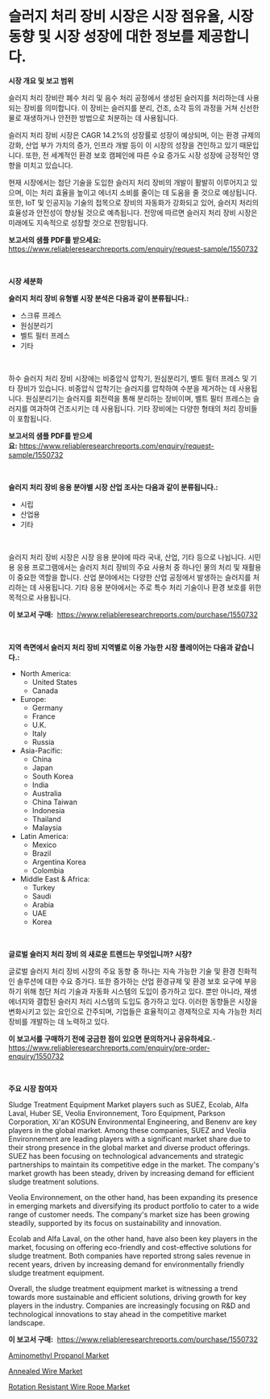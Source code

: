 <p><h1>슬러지 처리 장비 시장은 시장 점유율, 시장 동향 및 시장 성장에 대한 정보를 제공합니다.</h1></p><p><strong>시장 개요 및 보고 범위</strong></p>
<p><p>슬러지 처리 장비란 폐수 처리 및 음수 처리 공정에서 생성된 슬러지를 처리하는데 사용되는 장비를 의미합니다. 이 장비는 슬러지를 분리, 건조, 소각 등의 과정을 거쳐 신선한 물로 재생하거나 안전한 방법으로 처분하는 데 사용됩니다.</p><p>슬러지 처리 장비 시장은 CAGR 14.2%의 성장률로 성장이 예상되며, 이는 환경 규제의 강화, 산업 부가 가치의 증가, 인프라 개발 등이 이 시장의 성장을 견인하고 있기 때문입니다. 또한, 전 세계적인 환경 보호 캠페인에 따른 수요 증가도 시장 성장에 긍정적인 영향을 미치고 있습니다.</p><p>현재 시장에서는 첨단 기술을 도입한 슬러지 처리 장비의 개발이 활발히 이루어지고 있으며, 이는 처리 효율을 높이고 에너지 소비를 줄이는 데 도움을 줄 것으로 예상됩니다. 또한, IoT 및 인공지능 기술의 접목으로 장비의 자동화가 강화되고 있어, 슬러지 처리의 효율성과 안전성이 향상될 것으로 예측됩니다. 전망에 따르면 슬러지 처리 장비 시장은 미래에도 지속적으로 성장할 것으로 전망됩니다.</p></p>
<p><strong>보고서의 샘플 PDF를 받으세요:</strong> <a href="https://www.reliableresearchreports.com/enquiry/request-sample/1550732">https://www.reliableresearchreports.com/enquiry/request-sample/1550732</a></p>
<p>&nbsp;</p>
<p><strong>시장 세분화</strong></p>
<p><strong>슬러지 처리 장비 유형별 시장 분석은 다음과 같이 분류됩니다.:</strong></p>
<p><ul><li>스크류 프레스</li><li>원심분리기</li><li>벨트 필터 프레스</li><li>기타</li></ul></p>
<p>&nbsp;</p>
<p><p>하수 슬러지 처리 장비 시장에는 비중압식 압착기, 원심분리기, 벨트 필터 프레스 및 기타 장비가 있습니다. 비중압식 압착기는 슬러지를 압착하여 수분을 제거하는 데 사용됩니다. 원심분리기는 슬러지를 회전력을 통해 분리하는 장비이며, 벨트 필터 프레스는 슬러지를 여과하여 건조시키는 데 사용됩니다. 기타 장비에는 다양한 형태의 처리 장비들이 포함됩니다.</p></p>
<p><strong>보고서의 샘플 PDF를 받으세요:</strong>&nbsp;<a href="https://www.reliableresearchreports.com/enquiry/request-sample/1550732">https://www.reliableresearchreports.com/enquiry/request-sample/1550732</a></p>
<p>&nbsp;</p>
<p><strong> 슬러지 처리 장비 응용 분야별 시장 산업 조사는 다음과 같이 분류됩니다.:</strong></p>
<p><ul><li>시립</li><li>산업용</li><li>기타</li></ul></p>
<p>&nbsp;</p>
<p><p>슬러지 처리 장비 시장은 시장 응용 분야에 따라 국내, 산업, 기타 등으로 나뉩니다. 시민용 응용 프로그램에서는 슬러지 처리 장비의 주요 사용처 중 하나인 물의 처리 및 재활용이 중요한 역할을 합니다. 산업 분야에서는 다양한 산업 공정에서 발생하는 슬러지를 처리하는 데 사용됩니다. 기타 응용 분야에서는 주로 특수 처리 기술이나 환경 보호를 위한 목적으로 사용됩니다.</p></p>
<p><strong>이 보고서 구매:</strong>&nbsp; <a href="https://www.reliableresearchreports.com/purchase/1550732">https://www.reliableresearchreports.com/purchase/1550732</a></p>
<p>&nbsp;</p>
<p><strong>지역 측면에서 슬러지 처리 장비 지역별로 이용 가능한 시장 플레이어는 다음과 같습니다.:</strong></p>
<p><ul>
    <li>
        North America:
        <ul>
            <li>United States</li>
            <li>Canada</li>
        </ul>
    </li>
    <li>
        Europe:
        <ul>
            <li>Germany</li>
            <li>France</li>
            <li>U.K.</li>
            <li>Italy</li>
            <li>Russia</li>
        </ul>
    </li>
    <li>
        Asia-Pacific:
        <ul>
            <li>China</li>
            <li>Japan</li>
            <li>South Korea</li>
            <li>India</li>
            <li>Australia</li>
            <li>China Taiwan</li>
            <li>Indonesia</li>
            <li>Thailand</li>
            <li>Malaysia</li>
        </ul>
    </li>
    <li>
        Latin America:
        <ul>
            <li>Mexico</li>
            <li>Brazil</li>
            <li>Argentina Korea</li>
            <li>Colombia</li>
        </ul>
    </li>
    <li>
        Middle East & Africa:
        <ul>
            <li>Turkey</li>
            <li>Saudi</li>
            <li>Arabia</li>
            <li>UAE</li>
            <li>Korea</li>
        </ul>
    </li>
    </ul></p>
<p>&nbsp;</p>
<p><strong>글로벌 슬러지 처리 장비 의 새로운 트렌드는 무엇입니까? 시장?</strong></p>
<p><p>글로벌 슬러지 처리 장비 시장의 주요 동향 중 하나는 지속 가능한 기술 및 환경 친화적인 솔루션에 대한 수요 증가다. 또한 증가하는 산업 환경규제 및 환경 보호 요구에 부응하기 위해 첨단 처리 기술과 자동화 시스템의 도입이 증가하고 있다. 뿐만 아니라, 재생 에너지와 결합된 슬러지 처리 시스템의 도입도 증가하고 있다. 이러한 동향들은 시장을 변화시키고 있는 요인으로 간주되며, 기업들은 효율적이고 경제적으로 지속 가능한 처리장비를 개발하는 데 노력하고 있다.</p></p>
<p><strong>이 보고서를 구매하기 전에 궁금한 점이 있으면 문의하거나 공유하세요.</strong>- <a href="https://www.reliableresearchreports.com/enquiry/pre-order-enquiry/1550732">https://www.reliableresearchreports.com/enquiry/pre-order-enquiry/1550732</a></p>
<p>&nbsp;</p>
<p><strong>주요 시장 참여자</strong></p>
<p><p>Sludge Treatment Equipment Market players such as SUEZ, Ecolab, Alfa Laval, Huber SE, Veolia Environnement, Toro Equipment, Parkson Corporation, Xi'an KOSUN Environmental Engineering, and Benenv are key players in the global market. Among these companies, SUEZ and Veolia Environnement are leading players with a significant market share due to their strong presence in the global market and diverse product offerings. SUEZ has been focusing on technological advancements and strategic partnerships to maintain its competitive edge in the market. The company's market growth has been steady, driven by increasing demand for efficient sludge treatment solutions.</p><p>Veolia Environnement, on the other hand, has been expanding its presence in emerging markets and diversifying its product portfolio to cater to a wide range of customer needs. The company's market size has been growing steadily, supported by its focus on sustainability and innovation.</p><p>Ecolab and Alfa Laval, on the other hand, have also been key players in the market, focusing on offering eco-friendly and cost-effective solutions for sludge treatment. Both companies have reported strong sales revenue in recent years, driven by increasing demand for environmentally friendly sludge treatment equipment.</p><p>Overall, the sludge treatment equipment market is witnessing a trend towards more sustainable and efficient solutions, driving growth for key players in the industry. Companies are increasingly focusing on R&D and technological innovations to stay ahead in the competitive market landscape.</p></p>
<p><strong>이 보고서 구매:</strong>&nbsp;&nbsp;<a href="https://www.reliableresearchreports.com/purchase/1550732">https://www.reliableresearchreports.com/purchase/1550732</a></p>
<p><p><a href="https://changeable-paste-463.notion.site/Aminomethyl-Propanol-Market-Size-Growing-and-Forecasted-for-period-from-2024-2031-and-provides-com-a97e702670ce4ca196a1d3336da6363e">Aminomethyl Propanol Market</a></p><p><a href="https://fuschia-pecorino-a6d.notion.site/Annealed-Wire-Market-Offers-Provide-Insightful-Data-for-the-Time-Period-from-2024-to-2031-and-also-P-a4a1ef19deea4d0f8a591d3363cb59cb">Annealed Wire Market</a></p><p><a href="https://florentine-yuzu-f42.notion.site/Rotation-Resistant-Wire-Rope-Market-Size-Growing-and-Forecasted-for-period-from-2024-2031-and-prov-c8b628ba077c49bca26803ce90683ed3">Rotation Resistant Wire Rope Market</a></p></p>
